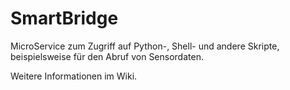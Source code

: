 # SmartBridge

MicroService zum Zugriff auf Python-, Shell- und andere Skripte, beispielsweise für den Abruf von Sensordaten.

Weitere Informationen im Wiki.

